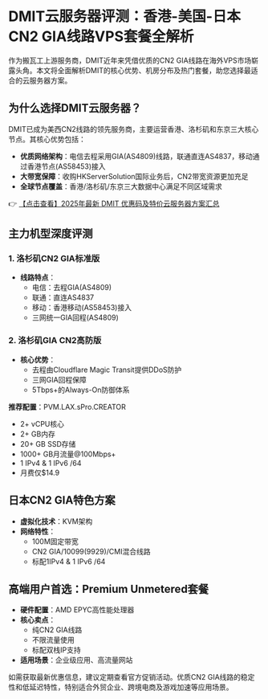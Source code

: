 # DMIT云服务器评测：香港-美国-日本CN2 GIA线路VPS套餐全解析

作为搬瓦工上游服务商，DMIT近年来凭借优质的CN2 GIA线路在海外VPS市场崭露头角。本文将全面解析DMIT的核心优势、机房分布及热门套餐，助您选择最适合的云服务器方案。

## 为什么选择DMIT云服务器？

DMIT已成为美西CN2线路的领先服务商，主要运营香港、洛杉矶和东京三大核心节点。其核心优势包括：

- **优质网络架构**：电信去程采用GIA(AS4809)线路，联通直连AS4837，移动通过香港节点(AS58453)接入
- **大带宽保障**：收购HKServerSolution国际业务后，CN2带宽资源更加充足
- **全球节点覆盖**：香港/洛杉矶/东京三大数据中心满足不同区域需求

👉 [【点击查看】2025年最新 DMIT 优惠码及特价云服务器方案汇总](https://bit.ly/dmit_coupon)

## 主力机型深度评测

### 1. 洛杉矶CN2 GIA标准版
- **线路特点**：
  - 电信：去程GIA(AS4809)
  - 联通：直连AS4837
  - 移动：香港移动(AS58453)接入
  - 三网统一GIA回程(AS4809)

### 2. 洛杉矶GIA CN2高防版
- **核心优势**：
  - 去程由Cloudflare Magic Transit提供DDoS防护
  - 三网GIA回程保障
  - 5Tbps+的Always-On防御体系

**推荐配置**：PVM.LAX.sPro.CREATOR
- 2+ vCPU核心
- 2+ GB内存
- 20+ GB SSD存储
- 1000+ GB月流量@100Mbps+
- 1 IPv4 & 1 IPv6 /64
- 月费仅$14.9

## 日本CN2 GIA特色方案
- **虚拟化技术**：KVM架构
- **网络特性**：
  - 100M固定带宽
  - CN2 GIA/10099(9929)/CMI混合线路
  - 标配1IPv4 & 1 IPv6 /64

## 高端用户首选：Premium Unmetered套餐
- **硬件配置**：AMD EPYC高性能处理器
- **核心卖点**：
  - 纯CN2 GIA线路
  - 不限流量使用
  - 标配双栈IP支持
- **适用场景**：企业级应用、高流量网站

如需获取最新优惠信息，建议定期查看官方促销活动。优质CN2 GIA线路的稳定性和低延迟特性，特别适合外贸企业、跨境电商及游戏加速等应用场景。